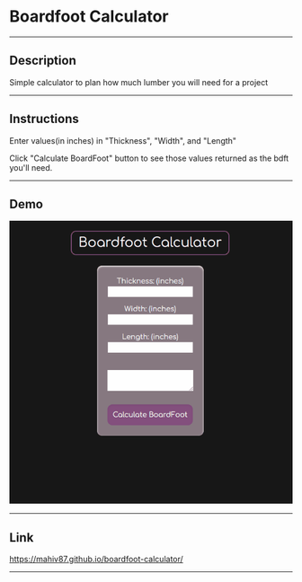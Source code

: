 # Boardfoot Calculator
---
## Description
Simple calculator to plan how much lumber you will need for a project

---

## Instructions
Enter values(in inches) in "Thickness", "Width", and "Length"

Click "Calculate BoardFoot" button to see those values returned as the bdft you'll need.

---

## Demo
![GIF of BoardFoot Calculator](./assets/img/bdft-calculator.gif)

---
## Link
https://mahiv87.github.io/boardfoot-calculator/

---